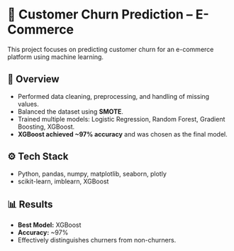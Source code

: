 # 🛒 Customer Churn Prediction – E-Commerce

This project focuses on predicting customer churn for an e-commerce platform using machine learning.

## 📌 Overview
- Performed data cleaning, preprocessing, and handling of missing values.  
- Balanced the dataset using **SMOTE**.  
- Trained multiple models: Logistic Regression, Random Forest, Gradient Boosting, XGBoost.  
- **XGBoost achieved ~97% accuracy** and was chosen as the final model.  

## ⚙️ Tech Stack
- Python, pandas, numpy, matplotlib, seaborn, plotly  
- scikit-learn, imblearn, XGBoost  

## 📊 Results
- **Best Model:** XGBoost  
- **Accuracy:** ~97%  
- Effectively distinguishes churners from non-churners.  
